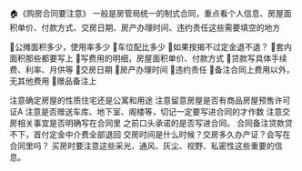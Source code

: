  🏠《购房合同要注意》
  一般是房管局统一的制式合同，重点看个人信息、房屋面积单价、付款方式、交房日期、房产办理时间、违约责任这些需要填空的地方

🌟公摊面积多少，使用率多少
🌟车位配比多少
🌟如果按揭不过定金退不退？
🌟套内面积那些都要写上
🌟写费用的明细，房屋面积单价、付款方式
🌟贷款写具体手续费、利率、月供等
🌟交房日期
🌟房产办理时间
🌟违约责任
🌟备注合同上费用以外，无其他费用
🌟赠品备注上


注意确定房屋的性质住宅还是公寓和用途
注意留意房屋是否有商品房屋预售许可证A
注意是否赠送车库、地下室、阁楼等，切记一定要写进合同的才作数
注意交房相关事宜是否明确写在合同里
之前口头承诺的是否写进合同。
合同备注贷款贷不下，首付定金中介费全部退回
交房时间是什么时候？交房多久办产证？会写在合同里吗？
买房时要注意这些采光、通风、灰尘、视野、私密性这些重要的信息。